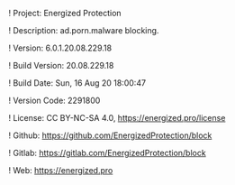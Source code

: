 ! Project: Energized Protection

! Description: ad.porn.malware blocking.

! Version: 6.0.1.20.08.229.18

! Build Version: 20.08.229.18

! Build Date: Sun, 16 Aug 20 18:00:47

! Version Code: 2291800

! License: CC BY-NC-SA 4.0, https://energized.pro/license

! Github: https://github.com/EnergizedProtection/block

! Gitlab: https://gitlab.com/EnergizedProtection/block


! Web: https://energized.pro
